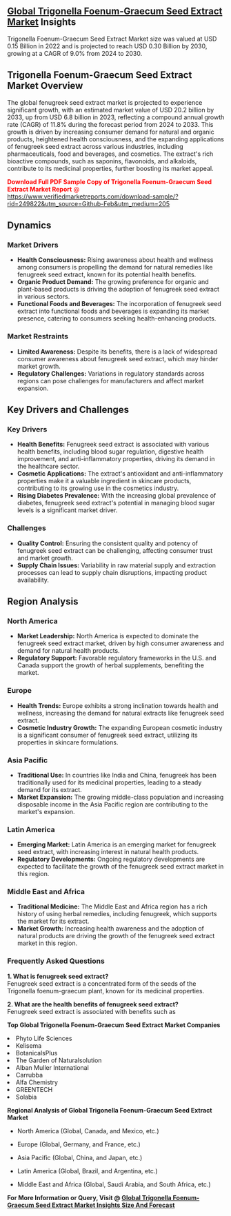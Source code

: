 <h2><a href="https://www.verifiedmarketreports.com/download-sample/?rid=249822&amp;utm_source=Github&amp;utm_medium=205" target="_blank">Global Trigonella Foenum-Graecum Seed Extract Market</a> Insights</h2><p>Trigonella Foenum-Graecum Seed Extract Market size was valued at USD 0.15 Billion in 2022 and is projected to reach USD 0.30 Billion by 2030, growing at a CAGR of 9.0% from 2024 to 2030.</p><p> <h2>Trigonella Foenum-Graecum Seed Extract Market Overview</h2> <p>The global fenugreek seed extract market is projected to experience significant growth, with an estimated market value of USD 20.2 billion by 2033, up from USD 6.8 billion in 2023, reflecting a compound annual growth rate (CAGR) of 11.8% during the forecast period from 2024 to 2033. This growth is driven by increasing consumer demand for natural and organic products, heightened health consciousness, and the expanding applications of fenugreek seed extract across various industries, including pharmaceuticals, food and beverages, and cosmetics. The extract's rich bioactive compounds, such as saponins, flavonoids, and alkaloids, contribute to its medicinal properties, further boosting its market appeal. </p> <p><p><span class=""><span style="color: #ff0000;"><strong>Download Full PDF Sample Copy of Trigonella Foenum-Graecum Seed Extract Market Report</strong> @ </span><a href="https://www.verifiedmarketreports.com/download-sample/?rid=249822&amp;utm_source=Github-Feb&amp;utm_medium=205" target="_blank">https://www.verifiedmarketreports.com/download-sample/?rid=249822&amp;utm_source=Github-Feb&amp;utm_medium=205</a></span></p></p> <h2>Dynamics</h2> <h3>Market Drivers</h3> <ul> <li><strong>Health Consciousness:</strong> Rising awareness about health and wellness among consumers is propelling the demand for natural remedies like fenugreek seed extract, known for its potential health benefits. </li> <li><strong>Organic Product Demand:</strong> The growing preference for organic and plant-based products is driving the adoption of fenugreek seed extract in various sectors. </li> <li><strong>Functional Foods and Beverages:</strong> The incorporation of fenugreek seed extract into functional foods and beverages is expanding its market presence, catering to consumers seeking health-enhancing products. </li> </ul> <h3>Market Restraints</h3> <ul> <li><strong>Limited Awareness:</strong> Despite its benefits, there is a lack of widespread consumer awareness about fenugreek seed extract, which may hinder market growth. </li> <li><strong>Regulatory Challenges:</strong> Variations in regulatory standards across regions can pose challenges for manufacturers and affect market expansion. </li> </ul> <h2>Key Drivers and Challenges</h2> <h3>Key Drivers</h3> <ul> <li><strong>Health Benefits:</strong> Fenugreek seed extract is associated with various health benefits, including blood sugar regulation, digestive health improvement, and anti-inflammatory properties, driving its demand in the healthcare sector. </li> <li><strong>Cosmetic Applications:</strong> The extract's antioxidant and anti-inflammatory properties make it a valuable ingredient in skincare products, contributing to its growing use in the cosmetics industry. </li> <li><strong>Rising Diabetes Prevalence:</strong> With the increasing global prevalence of diabetes, fenugreek seed extract's potential in managing blood sugar levels is a significant market driver. </li> </ul> <h3>Challenges</h3> <ul> <li><strong>Quality Control:</strong> Ensuring the consistent quality and potency of fenugreek seed extract can be challenging, affecting consumer trust and market growth. </li> <li><strong>Supply Chain Issues:</strong> Variability in raw material supply and extraction processes can lead to supply chain disruptions, impacting product availability. </li> </ul> <h2>Region Analysis</h2> <h3>North America</h3> <ul> <li><strong>Market Leadership:</strong> North America is expected to dominate the fenugreek seed extract market, driven by high consumer awareness and demand for natural health products. </li> <li><strong>Regulatory Support:</strong> Favorable regulatory frameworks in the U.S. and Canada support the growth of herbal supplements, benefiting the market. </li> </ul> <h3>Europe</h3> <ul> <li><strong>Health Trends:</strong> Europe exhibits a strong inclination towards health and wellness, increasing the demand for natural extracts like fenugreek seed extract. </li> <li><strong>Cosmetic Industry Growth:</strong> The expanding European cosmetic industry is a significant consumer of fenugreek seed extract, utilizing its properties in skincare formulations. </li> </ul> <h3>Asia Pacific</h3> <ul> <li><strong>Traditional Use:</strong> In countries like India and China, fenugreek has been traditionally used for its medicinal properties, leading to a steady demand for its extract. </li> <li><strong>Market Expansion:</strong> The growing middle-class population and increasing disposable income in the Asia Pacific region are contributing to the market's expansion. </li> </ul> <h3>Latin America</h3> <ul> <li><strong>Emerging Market:</strong> Latin America is an emerging market for fenugreek seed extract, with increasing interest in natural health products. </li> <li><strong>Regulatory Developments:</strong> Ongoing regulatory developments are expected to facilitate the growth of the fenugreek seed extract market in this region. </li> </ul> <h3>Middle East and Africa</h3> <ul> <li><strong>Traditional Medicine:</strong> The Middle East and Africa region has a rich history of using herbal remedies, including fenugreek, which supports the market for its extract. </li> <li><strong>Market Growth:</strong> Increasing health awareness and the adoption of natural products are driving the growth of the fenugreek seed extract market in this region. </li> </ul> <h3>Frequently Asked Questions</h3> <p><strong>1. What is fenugreek seed extract?</strong><br> Fenugreek seed extract is a concentrated form of the seeds of the Trigonella foenum-graecum plant, known for its medicinal properties. </p> <p><strong>2. What are the health benefits of fenugreek seed extract?</strong><br> Fenugreek seed extract is associated with benefits such as</p><p><strong>Top Global Trigonella Foenum-Graecum Seed Extract Market Companies</strong></p><div data-test-id=""><p><li>Phyto Life Sciences</li><li> Kelisema</li><li> BotanicalsPlus</li><li> The Garden of Naturalsolution</li><li> Alban Muller International</li><li> Carrubba</li><li> Alfa Chemistry</li><li> GREENTECH</li><li> Solabia</li></p><div><strong>Regional Analysis of&nbsp;Global Trigonella Foenum-Graecum Seed Extract Market</strong></div><ul><li dir="ltr"><p dir="ltr">North America&nbsp;(Global, Canada, and Mexico, etc.)</p></li><li dir="ltr"><p dir="ltr">Europe (Global, Germany, and France, etc.)</p></li><li dir="ltr"><p dir="ltr">Asia Pacific&nbsp;(Global, China, and Japan, etc.)</p></li><li dir="ltr"><p dir="ltr">Latin America&nbsp;(Global, Brazil, and Argentina, etc.)</p></li><li dir="ltr">Middle East and Africa&nbsp;(Global, Saudi Arabia, and South Africa, etc.)</li></ul><p><strong>For More Information or Query, Visit @&nbsp;</strong><strong><a href="https://www.verifiedmarketreports.com/product/trigonella-foenum-graecum-seed-extract-market/?utm_source=Github&amp;utm_medium=205" target="_blank">Global Trigonella Foenum-Graecum Seed Extract Market Insights Size And Forecast</a></strong></p></div>
